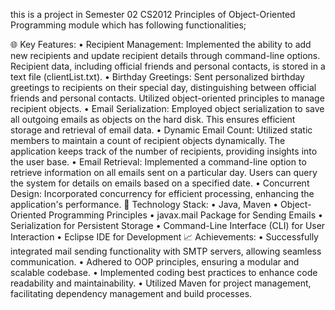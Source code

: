 this is a project in Semester 02 CS2012 Principles of Object-Oriented Programming module which has following functionalities;

🌐 Key Features:
•	Recipient Management: Implemented the ability to add new recipients and update recipient details through command-line options. Recipient data, including official friends and personal contacts, is stored in a text file (clientList.txt).
•	Birthday Greetings: Sent personalized birthday greetings to recipients on their special day, distinguishing between official friends and personal contacts. Utilized object-oriented principles to manage recipient objects.
•	Email Serialization: Employed object serialization to save all outgoing emails as objects on the hard disk. This ensures efficient storage and retrieval of email data.
•	Dynamic Email Count: Utilized static members to maintain a count of recipient objects dynamically. The application keeps track of the number of recipients, providing insights into the user base.
•	Email Retrieval: Implemented a command-line option to retrieve information on all emails sent on a particular day. Users can query the system for details on emails based on a specified date.
•	Concurrent Design: Incorporated concurrency for efficient processing, enhancing the application's performance.
🔧 Technology Stack:
•	Java, Maven
•	Object-Oriented Programming Principles
•	javax.mail Package for Sending Emails
•	Serialization for Persistent Storage
•	Command-Line Interface (CLI) for User Interaction
•	Eclipse IDE for Development
📈 Achievements:
•	Successfully integrated mail sending functionality with SMTP servers, allowing seamless communication.
•	Adhered to OOP principles, ensuring a modular and scalable codebase.
•	Implemented coding best practices to enhance code readability and maintainability.
•	Utilized Maven for project management, facilitating dependency management and build processes.
